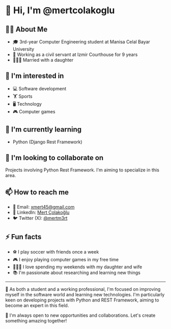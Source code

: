 # 👋 Hi, I'm @mertcolakoglu

## 👨‍💻 About Me
- 🎓 3rd-year Computer Engineering student at Manisa Celal Bayar University
- 💼 Working as a civil servant at Izmir Courthouse for 9 years
- 👨‍👩‍👧 Married with a daughter

## 👀 I'm interested in
- 💻 Software development
- 🏋️ Sports
- 🖥️ Technology
- 🎮 Computer games

## 🌱 I'm currently learning
- Python (Django Rest Framework)

## 💞️ I'm looking to collaborate on
Projects involving Python Rest Framework. I'm aiming to specialize in this area.

## 📫 How to reach me
- 📧 Email: xmert45@gmail.com
- 🔗 LinkedIn: [Mert Çolakoğlu](https://www.linkedin.com/in/mert-%C3%A7olako%C4%9Flu-2a133b229?utm_source=share&utm_campaign=share_via&utm_content=profile&utm_medium=ios_app)
- 🐦 Twitter (X): [@mertm3rt](https://twitter.com/mertm3rt)

## ⚡ Fun facts
- ⚽ I play soccer with friends once a week
- 🎮 I enjoy playing computer games in my free time
- 👨‍👩‍👧 I love spending my weekends with my daughter and wife
- 📚 I'm passionate about researching and learning new things

---

💼 As both a student and a working professional, I'm focused on improving myself in the software world and learning new technologies. I'm particularly keen on developing projects with Python and REST Framework, aiming to become an expert in this field.

🚀 I'm always open to new opportunities and collaborations. Let's create something amazing together!
